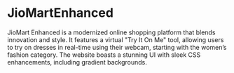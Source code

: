 # JioMartEnhanced
JioMart Enhanced is a modernized online shopping platform that blends innovation and style. It features a virtual "Try It On Me" tool, allowing users to try on dresses in real-time using their webcam, starting with the women’s fashion category. The website boasts a stunning UI with sleek CSS enhancements, including gradient backgrounds.
